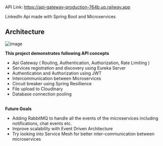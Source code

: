 API Link: https://api-gateway-production-764b.up.railway.app

LinkedIn Api made with Spring Boot and Microservices
## Architecture
![image](https://github.com/user-attachments/assets/084704de-b083-444a-88ee-4ec35db92f90)




**This project demonstrates following API concepts<br/>**
- Api Gateway ( Routing, Authentication, Authorization, Rate Limiting )
- Services registration and discovery using Eureka Server
- Authentication and Authorization using JWT
- Intercommunication between Microservices
- Circuit breaker using Spring Resillience
- File upload to Cloudinary
- Database connection pooling
<br/><br/>

**Future Goals**
- Adding RabbitMQ to handle all the events of the microservices including notifications, chat events etc.
- Improve scalability with Event Driven Architecture
- Try looking into Service Mesh for better inter-communication between microservices
